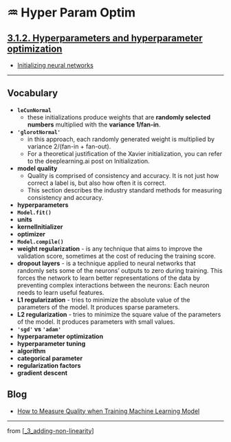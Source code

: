 # ♒️ Hyper Param Optim

## [**3.1.2.** Hyperparameters and hyperparameter optimization](https://livebook.manning.com/book/deep-learning-with-javascript/chapter-3/67)

- [Initializing neural networks](https://www.deeplearning.ai/ai-notes/initialization/)

---

## **Vocabulary**

- **`leCunNormal`**
  - these initializations produce weights that are **randomly selected numbers** multiplied with the **variance 1/fan-in**.
- **`'glorotNormal'`**
  - in this approach, each randomly generated weight is multiplied by variance 2/(fan-in + fan-out).
  - For a theoretical justification of the Xavier initialization, you can refer to the deeplearning.ai post on Initialization.
- **model quality**
  - Quality is comprised of consistency and accuracy. It is not just how correct a label is, but also how often it is correct.
  - This section describes the industry standard methods for measuring consistency and accuracy.
- **hyperparameters**
- **`Model.fit()`**
- **units**
- **kernelInitializer**
- **optimizer**
- **`Model.compile()`**
- **weight regularization** - is any technique that aims to improve the validation score, sometimes at the cost of reducing the training score.
- **dropout layers** - is a technique applied to neural networks that randomly sets some of the neurons’ outputs to zero during training. This forces the network to learn better representations of the data by preventing complex interactions between the neurons: Each neuron needs to learn useful features.
- **L1 regularization** - tries to minimize the absolute value of the parameters of the model. It produces sparse parameters.
- **L2 regularization** - tries to minimize the square value of the parameters of the model. It produces parameters with small values.
- **`'sgd'` vs `'adam'`**
- **hyperparameter optimization**
- **hyperparameter tuning**
- **algorithm**
- **categorical parameter**
- **regularization factors**
- **gradient descent**

## **Blog**

- [How to Measure Quality when Training Machine Learning Model](https://hackernoon.com/how-to-measure-quality-when-training-machine-learning-models-cc9196dd377a)

<link rel="stylesheet" type="text/css" media="all" href="../../../assets/css/custom.css" />

---

from [[_3_adding-non-linearity]]

[//begin]: # "Autogenerated link references for markdown compatibility"
[_3_adding-non-linearity]: ../_3_adding-non-linearity.md "♒️ NON-LINEARITY"
[//end]: # "Autogenerated link references"
